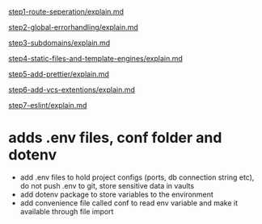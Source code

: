 [step1-route-seperation/explain.md](https://github.com/dheeraj-br/random/blob/step1-route-seperation/explain.md)

[step2-global-errorhandling/explain.md](https://github.com/dheeraj-br/random/blob/step2-global-errorhandling/explain.md)

[step3-subdomains/explain.md](https://github.com/dheeraj-br/random/blob/step3-subdomains/explain.md)

[step4-static-files-and-template-engines/explain.md](https://github.com/dheeraj-br/random/blob/step4-static-files-and-template-engines/explain.md)

[step5-add-prettier/explain.md](https://github.com/dheeraj-br/random/blob/step5-add-prettier/explain.md)

[step6-add-vcs-extentions/explain.md](https://github.com/dheeraj-br/random/blob/step6-add-vcs-extentions/explain.md)

[step7-eslint/explain.md](https://github.com/dheeraj-br/random/blob/step7-eslint/explain.md)

# adds .env files, conf folder and dotenv

-   add .env files to hold project configs (ports, db connection string etc), do not push .env to git, store sensitive data in vaults
-   add dotenv package to store variables to the environment
-   add convenience file called conf to read env variable and make it available through file import
